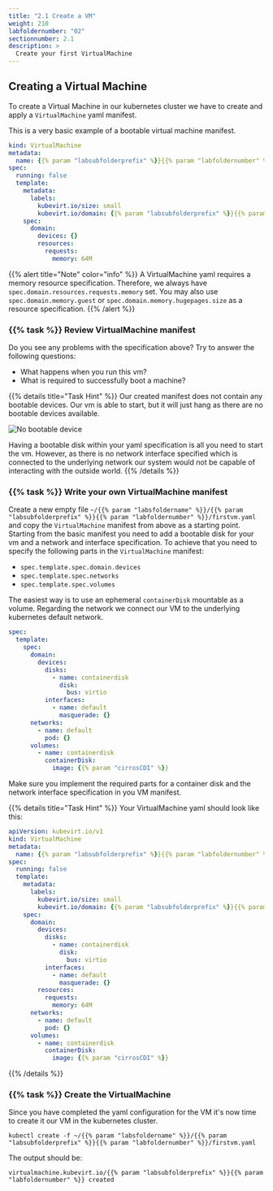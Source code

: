 ```yaml
---
title: "2.1 Create a VM"
weight: 210
labfoldernumber: "02"
sectionnumber: 2.1
description: >
  Create your first VirtualMachine
---
```



## Creating a Virtual Machine

To create a Virtual Machine in our kubernetes cluster we have to create and apply a `VirtualMachine` yaml manifest.

This is a very basic example of a bootable virtual machine manifest.

```yaml
kind: VirtualMachine
metadata:
  name: {{% param "labsubfolderprefix" %}}{{% param "labfoldernumber" %}}-firstvm
spec:
  running: false
  template:
    metadata:
      labels:
        kubevirt.io/size: small
        kubevirt.io/domain: {{% param "labsubfolderprefix" %}}{{% param "labfoldernumber" %}}-firstvm
    spec:
      domain:
        devices: {}
        resources:
          requests:
            memory: 64M
```


{{% alert title="Note" color="info" %}}
A VirtualMachine yaml requires a memory resource specification. Therefore, we always have `spec.domain.resources.requests.memory` set.
You may also use `spec.domain.memory.guest` or `spec.domain.memory.hugepages.size` as a resource specification.
{{% /alert %}}


### {{% task %}} Review VirtualMachine manifest

Do you see any problems with the specification above? Try to answer the following questions:

* What happens when you run this vm?
* What is required to successfully boot a machine?

{{% details title="Task Hint" %}}
Our created manifest does not contain any bootable devices. Our vm is able to start, but it will just hang as there are
no bootable devices available.

![No bootable device](../no-bootable-device.png)

Having a bootable disk within your yaml specification is all you need to start the vm. However, as there is no network
interface specified which is connected to the underlying network our system would not be capable of interacting with the
outside world.
{{% /details %}}


### {{% task %}} Write your own VirtualMachine manifest

Create a new empty file `~/{{% param "labsfoldername" %}}/{{% param "labsubfolderprefix" %}}{{% param "labfoldernumber" %}}/firstvm.yaml` and copy the `VirtualMachine` manifest from above as a starting point. Starting from the basic manifest you need to add a bootable disk for your vm and a network and interface specification.
To achieve that you need to specify the following parts in the `VirtualMachine` manifest:

* `spec.template.spec.domain.devices`
* `spec.template.spec.networks`
* `spec.template.spec.volumes`

The easiest way is to use an ephemeral `containerDisk` mountable as a volume. Regarding the network we connect our VM to the underlying kubernetes default network.

```yaml
spec:
  template:
    spec:
      domain:
        devices:
          disks:
            - name: containerdisk
              disk: 
                bus: virtio
          interfaces:
            - name: default
              masquerade: {}
      networks:
        - name: default
          pod: {}
      volumes:
        - name: containerdisk
          containerDisk:
            image: {{% param "cirrosCDI" %}}
```

Make sure you implement the required parts for a container disk and the network interface specification in you VM manifest.

{{% details title="Task Hint" %}}
Your VirtualMachine yaml should look like this:
```yaml
apiVersion: kubevirt.io/v1
kind: VirtualMachine
metadata:
  name: {{% param "labsubfolderprefix" %}}{{% param "labfoldernumber" %}}-firstvm
spec:
  running: false
  template:
    metadata:
      labels:
        kubevirt.io/size: small
        kubevirt.io/domain: {{% param "labsubfolderprefix" %}}{{% param "labfoldernumber" %}}-firstvm
    spec:
      domain:
        devices:
          disks:
            - name: containerdisk
              disk:
                bus: virtio
          interfaces:
            - name: default
              masquerade: {}
        resources:
          requests:
            memory: 64M
      networks:
        - name: default
          pod: {}
      volumes:
        - name: containerdisk
          containerDisk:
            image: {{% param "cirrosCDI" %}}
```
{{% /details %}}


### {{% task %}} Create the VirtualMachine

Since you have completed the yaml configuration for the VM it's now time to create it our VM in the kubernetes cluster.

```shell
kubectl create -f ~/{{% param "labsfoldername" %}}/{{% param "labsubfolderprefix" %}}{{% param "labfoldernumber" %}}/firstvm.yaml
```

The output should be:

```shell
virtualmachine.kubevirt.io/{{% param "labsubfolderprefix" %}}{{% param "labfoldernumber" %}} created
```

